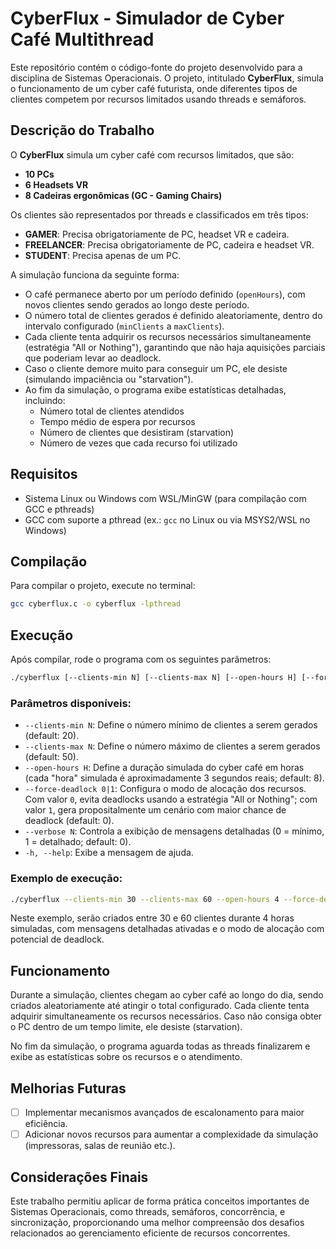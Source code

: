 # CyberFlux - Simulador de Cyber Café Multithread

Este repositório contém o código-fonte do projeto desenvolvido para a disciplina de Sistemas Operacionais. O projeto, intitulado **CyberFlux**, simula o funcionamento de um cyber café futurista, onde diferentes tipos de clientes competem por recursos limitados usando threads e semáforos.

## Descrição do Trabalho

O **CyberFlux** simula um cyber café com recursos limitados, que são:
- **10 PCs**
- **6 Headsets VR**
- **8 Cadeiras ergonômicas (GC - Gaming Chairs)**

Os clientes são representados por threads e classificados em três tipos:

- **GAMER**: Precisa obrigatoriamente de PC, headset VR e cadeira.
- **FREELANCER**: Precisa obrigatoriamente de PC, cadeira e headset VR.
- **STUDENT**: Precisa apenas de um PC.

A simulação funciona da seguinte forma:
- O café permanece aberto por um período definido (`openHours`), com novos clientes sendo gerados ao longo deste período.
- O número total de clientes gerados é definido aleatoriamente, dentro do intervalo configurado (`minClients` a `maxClients`).
- Cada cliente tenta adquirir os recursos necessários simultaneamente (estratégia "All or Nothing"), garantindo que não haja aquisições parciais que poderiam levar ao deadlock.
- Caso o cliente demore muito para conseguir um PC, ele desiste (simulando impaciência ou "starvation").
- Ao fim da simulação, o programa exibe estatísticas detalhadas, incluindo:
  - Número total de clientes atendidos
  - Tempo médio de espera por recursos
  - Número de clientes que desistiram (starvation)
  - Número de vezes que cada recurso foi utilizado

## Requisitos

- Sistema Linux ou Windows com WSL/MinGW (para compilação com GCC e pthreads)
- GCC com suporte a pthread (ex.: `gcc` no Linux ou via MSYS2/WSL no Windows)

## Compilação

Para compilar o projeto, execute no terminal:

```bash
gcc cyberflux.c -o cyberflux -lpthread
```

## Execução

Após compilar, rode o programa com os seguintes parâmetros:

```bash
./cyberflux [--clients-min N] [--clients-max N] [--open-hours H] [--force-deadlock 0|1] [--verbose N]
```

### Parâmetros disponíveis:
- `--clients-min N`: Define o número mínimo de clientes a serem gerados (default: 20).
- `--clients-max N`: Define o número máximo de clientes a serem gerados (default: 50).
- `--open-hours H`: Define a duração simulada do cyber café em horas (cada "hora" simulada é aproximadamente 3 segundos reais; default: 8).
- `--force-deadlock 0|1`: Configura o modo de alocação dos recursos. Com valor `0`, evita deadlocks usando a estratégia "All or Nothing"; com valor `1`, gera propositalmente um cenário com maior chance de deadlock (default: 0).
- `--verbose N`: Controla a exibição de mensagens detalhadas (0 = mínimo, 1 = detalhado; default: 0).
- `-h, --help`: Exibe a mensagem de ajuda.

### Exemplo de execução:

```bash
./cyberflux --clients-min 30 --clients-max 60 --open-hours 4 --force-deadlock 1 --verbose 1
```

Neste exemplo, serão criados entre 30 e 60 clientes durante 4 horas simuladas, com mensagens detalhadas ativadas e o modo de alocação com potencial de deadlock.

## Funcionamento

Durante a simulação, clientes chegam ao cyber café ao longo do dia, sendo criados aleatoriamente até atingir o total configurado. Cada cliente tenta adquirir simultaneamente os recursos necessários. Caso não consiga obter o PC dentro de um tempo limite, ele desiste (starvation).

No fim da simulação, o programa aguarda todas as threads finalizarem e exibe as estatísticas sobre os recursos e o atendimento.

## Melhorias Futuras

- [ ] Implementar mecanismos avançados de escalonamento para maior eficiência.
- [ ] Adicionar novos recursos para aumentar a complexidade da simulação (impressoras, salas de reunião etc.).

## Considerações Finais

Este trabalho permitiu aplicar de forma prática conceitos importantes de Sistemas Operacionais, como threads, semáforos, concorrência, e sincronização, proporcionando uma melhor compreensão dos desafios relacionados ao gerenciamento eficiente de recursos concorrentes.
